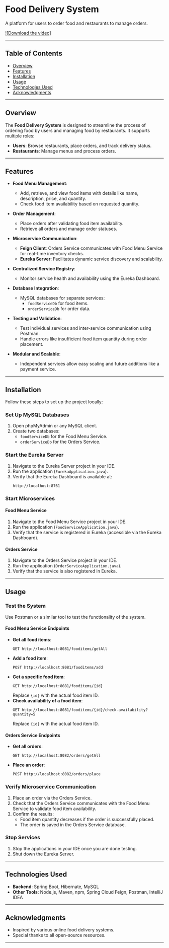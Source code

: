 # Food Delivery System

A platform for users to order food and restaurants to manage orders.

[![Download the video]](https://drive.google.com/file/d/1D1-OZ0YeW1pjVq4iuBX13ZiSLtpKy8GN/view?usp=sharing)

---

## Table of Contents
- [Overview](#overview)
- [Features](#features)
- [Installation](#installation)
- [Usage](#usage)
- [Technologies Used](#technologies-used)
- [Acknowledgments](#acknowledgments)

---

## Overview

The **Food Delivery System** is designed to streamline the process of ordering food by users and managing food by restaurants. It supports multiple roles:
- **Users**: Browse restaurants, place orders, and track delivery status.
- **Restaurants**: Manage menus and process orders.

---

## Features

- **Food Menu Management**:
  - Add, retrieve, and view food items with details like name, description, price, and quantity.
  - Check food item availability based on requested quantity.
  
- **Order Management**:
  - Place orders after validating food item availability.
  - Retrieve all orders and manage order statuses.

- **Microservice Communication**:
  - **Feign Client**: Orders Service communicates with Food Menu Service for real-time inventory checks.
  - **Eureka Server**: Facilitates dynamic service discovery and scalability.

- **Centralized Service Registry**:
  - Monitor service health and availability using the Eureka Dashboard.

- **Database Integration**:
  - MySQL databases for separate services:
    - `foodServiceDb` for food items.
    - `orderServiceDb` for order data.

- **Testing and Validation**:
  - Test individual services and inter-service communication using Postman.
  - Handle errors like insufficient food item quantity during order placement.

- **Modular and Scalable**:
  - Independent services allow easy scaling and future additions like a payment service.

---

## Installation

Follow these steps to set up the project locally:

### Set Up MySQL Databases

1. Open phpMyAdmin or any MySQL client.
2. Create two databases:
   - `foodServiceDb` for the Food Menu Service.
   - `orderServiceDb` for the Orders Service.

### Start the Eureka Server

1. Navigate to the Eureka Server project in your IDE.
2. Run the application (`EurekaApplication.java`).
3. Verify that the Eureka Dashboard is available at:
   ```
   http://localhost:8761
   ```

### Start Microservices

#### Food Menu Service
1. Navigate to the Food Menu Service project in your IDE.
2. Run the application (`FoodServiceApplication.java`).
3. Verify that the service is registered in Eureka (accessible via the Eureka Dashboard).

#### Orders Service
1. Navigate to the Orders Service project in your IDE.
2. Run the application (`OrderServiceApplication.java`).
3. Verify that the service is also registered in Eureka.

---

## Usage

### Test the System

Use Postman or a similar tool to test the functionality of the system.

#### Food Menu Service Endpoints
- **Get all food items**:
  ```
  GET http://localhost:8081/fooditems/getAll
  ```
- **Add a food item**:
  ```
  POST http://localhost:8081/fooditems/add
  ```
- **Get a specific food item**:
  ```
  GET http://localhost:8081/fooditems/{id}
  ```
  Replace `{id}` with the actual food item ID.
- **Check availability of a food item**:
  ```
  GET http://localhost:8081/fooditems/{id}/check-availability?quantity=5
  ```
  Replace `{id}` with the actual food item ID.

#### Orders Service Endpoints
- **Get all orders**:
  ```
  GET http://localhost:8082/orders/getAll
  ```
- **Place an order**:
  ```
  POST http://localhost:8082/orders/place
  ```

### Verify Microservice Communication

1. Place an order via the Orders Service.
2. Check that the Orders Service communicates with the Food Menu Service to validate food item availability.
3. Confirm the results:
   - Food item quantity decreases if the order is successfully placed.
   - The order is saved in the Orders Service database.

### Stop Services

1. Stop the applications in your IDE once you are done testing.
2. Shut down the Eureka Server.

---

## Technologies Used

- **Backend**: Spring Boot, Hibernate, MySQL
- **Other Tools**: Node.js, Maven, npm, Spring Cloud Feign, Postman, IntelliJ IDEA

---

## Acknowledgments

- Inspired by various online food delivery systems.
- Special thanks to all open-source resources.

---
